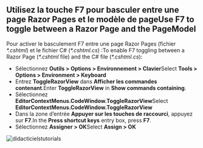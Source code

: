<a name="f7"></a>
## <a name="use-f7-to-toggle-between-a-razor-page-and-the-pagemodel"></a><span data-ttu-id="68a4a-101">Utilisez la touche F7 pour basculer entre une page Razor Pages et le modèle de page</span><span class="sxs-lookup"><span data-stu-id="68a4a-101">Use F7 to toggle between a Razor Page and the PageModel</span></span>

<span data-ttu-id="68a4a-102">Pour activer le basculement F7 entre une page Razor Pages (fichier *\*.cshtml*) et le fichier C# (*\*.cshtml.cs*) :</span><span class="sxs-lookup"><span data-stu-id="68a4a-102">To enable F7 toggling between a Razor Page (*\*.cshtml* file) and the C# file (*\*.cshtml.cs*):</span></span>

* <span data-ttu-id="68a4a-103">Sélectionnez **Outils > Options > Environnement > Clavier**</span><span class="sxs-lookup"><span data-stu-id="68a4a-103">Select **Tools > Options > Environment > Keyboard**</span></span>
* <span data-ttu-id="68a4a-104">Entrez **ToggleRazorView** dans **Afficher les commandes contenant**.</span><span class="sxs-lookup"><span data-stu-id="68a4a-104">Enter **ToggleRazorView** in **Show commands containing**.</span></span>
* <span data-ttu-id="68a4a-105">Sélectionnez **EditorContextMenus.CodeWindow.ToggleRazorView**</span><span class="sxs-lookup"><span data-stu-id="68a4a-105">Select **EditorContextMenus.CodeWindow.ToggleRazorView**</span></span>
* <span data-ttu-id="68a4a-106">Dans la zone d’entrée **Appuyer sur les touches de raccourci**, appuyez sur **F7**.</span><span class="sxs-lookup"><span data-stu-id="68a4a-106">In the **Press shortcut keys** entry box, press **F7**.</span></span>
* <span data-ttu-id="68a4a-107">Sélectionnez **Assigner > OK**</span><span class="sxs-lookup"><span data-stu-id="68a4a-107">Select **Assign > OK**</span></span>

![<span data-ttu-id="68a4a-108">didacticiels</span><span class="sxs-lookup"><span data-stu-id="68a4a-108">tutorials</span></span> ](~/tutorials/razor-pages/razor-pages-start/_static/F7.png)
<!-- 
![preceding instructions](~/includes/RP/_static/F7.png)

![_static/F7.pngs](_static/F7.png)
-->
